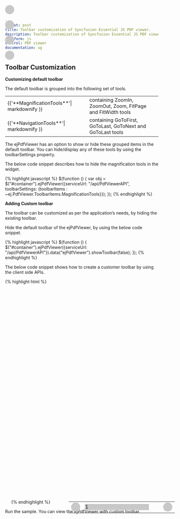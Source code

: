 ```yaml
---
layout: post
title: Toolbar customization of Syncfusion Essential JS PDF viewer.
description: Toolbar customization of Syncfusion Essential JS PDF viewer.
platform: js
control: PDF viewer
documentation: ug
---
```


## Toolbar Customization

**Customizing default toolbar**

The default toolbar is grouped into the following set of tools.

<table>
<tr>
<td>
{{'**MagnificationTools**'| markdownify }}
</td>
<td>
containing ZoomIn, ZoomOut, Zoom, FitPage and FitWidth tools
</td>
</tr>
<tr>
<td>
{{'**NavigationTools**'| markdownify }}
</td>
<td>
containing GoToFirst, GoToLast, GoToNext and GoToLast tools
</td>
</tr>
</table>

The ejPdfViewer has an option to show or hide these grouped items in the default toolbar.  You can hide/display any of these tools by using the toolbarSettings property.

The below code snippet describes how to hide the magnification tools in the widget.

{% highlight javascript %}
$(function () {
            var obj = $("#container").ejPdfViewer({serviceUrl: "/api/PdfViewerAPI", toolbarSettings: {toolbarItems : ~ej.PdfViewer.ToolbarItems.MagnificationTools}});
        });
{% endhighlight %}

**Adding Custom toolbar**

The toolbar can be customized as per the application’s needs, by hiding the existing toolbar.

Hide the default toolbar of the ejPdfViewer, by using the below code snippet.

{% highlight javascript %}
$(function () {
$("#container").ejPdfViewer({serviceUrl: "/api/PdfViewerAPI"}).data("ejPdfViewer").showToolbar(false);
});
{% endhighlight %}

The below code snippet shows how to create a customer toolbar by using the client side APIs.

{% highlight html %}
<body>
  <div id="container" onmousemove="mousemovefunction(event)" style="width: 100%; height: 680px;"></div>
        <!--"-->
        <div id="magnificationDiv" class="toolbarclass" role="toolbar">
            <div class="round-button-circle" style=" position:absolute;top:20px;">
                <div class=" e-pdfviewer-customtoolbar-zoomin "  onclick=" callClientSideMethod('zoomin')"></div>
            </div>
            <div class="round-button-circle" style="position:absolute;top:70px;">
                <div class="  e-pdfviewer-customtoolbar-zoomout "  onclick="callClientSideMethod('zoomout')"></div>
            </div>
            <div class="round-button-circle" style="position:absolute;top:120px;">
                <div class=" e-pdfviewer-customtoolbar-fitpage "  onclick="callClientSideMethod('fitpage')"></div>
            </div>
            <div class="round-button-circle" style="position:absolute;top:170px;">
                <div class=" e-pdfviewer-customtoolbar-fitwidth "  onclick="callClientSideMethod('fitwidth')"></div>
            </div>
        </div>
        <div id="toolbarDiv" class="toolbarclass " role="toolbar" style="background-color:#c8c8c8;width:98.5%;">
            <div style="padding:10px;float:left">
                <span id="pdfName"></span>
            </div>
            <div style ="left:45%;position:absolute;padding:5px;">
                <table>
                <tr>
                    <td style="width:34px;"><div class=" round-button-circle"><div class=" e-pdfviewer-customtoolbar-previous " onclick=" callClientSideMethod('previous')"></div></div></td>
                    <td><input id="currentPage" class="e-pdfviewer-pagenumber" type="text" value="1" data-role="none" onclick="textboxOnclick(event)" onkeypress="goToPage(event)" style="background-color:#c8c8c8;border:#c8c8c8;font-size:16px;margin:-5px;"></td>
                    <td style="width:20px;"><span id="totalPageCount"></span></td>
                    <td><div class=" round-button-circle"><div class=" e-pdfviewer-customtoolbar-next " onclick=" callClientSideMethod('next')"></div></div></td>
                </tr>
                </table>
            </div>
        </div>
        <script type="text/javascript">
            $(function () {
                $("#container").ejPdfViewer({serviceUrl: "/api/PdfViewerAPI", pageChange: "pageChange" }).data("ejPdfViewer").showToolbar(false);
            });
            var isTextFieldInFocus = false;
            var mousePosX, mousePosY, heigth, width;
            var currentPage = 1;
            var toolbarInView = false;
            height = parseInt(document.getElementById("container").style.height);
            width = window.innerWidth;
            showCustomToolbar();
            function mousemovefunction(args) {
               mousePosX = args.clientX;
               mousePosY = args.clientY;
                if (!toolbarInView) {
                    if ((mousePosY < height - 400 && mousePosX < 200) || (mousePosY <= 70 && mousePosX <= width)) {
                        showCustomToolbar();
                    }
                    else {
                    }
                }
            }
            function showCustomToolbar() {
                $("#magnificationDiv").css({ left: 0, "position": "absolute", "display": "block", "height": 300 + "px", "top": (height - 600) + "px" }).animate({ "left": 100 + "px" }, "slow");
                $("#toolbarDiv").css({ left: 0, "top": 0 + "px", "position": "absolute" }).animate({ "height": 40 + "px", top: 0 }, "slow");
                toolbarInView = true;
            }
            function hideCustomToolbar() {
                $("#toolbarDiv").css({ height: 40 + "px" }).animate({ "top": -40 + "px" }, "slow");
                $("#magnificationDiv").css({ left: 100 + "px" }).animate({ "left": -50 + "px" }, "slow");
                toolbarInView = false;
            }
            setInterval(function () { hideToolbar() }, 5000);
            function hideToolbar() {
                if (((mousePosY < height - 400 && mousePosX < 200) || (mousePosY <= 70 && mousePosX <= width))) {
                } else {
                    if ((toolbarInView) && (!isTextFieldInFocus)) {
                        hideCustomToolbar();
                    }
                }
            }
            function callClientSideMethod(apiName) {
                var obj = $("#container").data("ejPdfViewer");
                switch (apiName) {
                    case 'zoomin':
                        obj.zoomIn();
                        break;
                    case 'zoomout':
                        obj.zoomOut();
                        break;
                    case 'fitpage':
                        obj.fitToPage();
                        break;
                    case 'fitwidth':
                        obj.fitToWidth();
                        break;
                    case 'previous':
                        obj.goToPreviousPage();
                        break;
                    case 'next':
                        obj.goToNextPage();
                        break;
                }
            }
            function pageChange(args) {
                $("#currentPage").val(args.currentPageNumber);
                currentPage = document.getElementById("currentPage").value;
            }
            $(function () {
                var obj = $("#container").data("ejPdfViewer");
                var pagecount = obj.pageCount;
                $("#totalPageCount").html("/" + pagecount);
                var filename = (obj.fileName).split("\\");
                var pdf = filename[filename.length - 1];
                $("#pdfName").html(pdf);
            });
            function goToPage(event) {
                var obj = $("#container").data("ejPdfViewer");
                if (event.keyCode == 13) {
                    try {
                        var val = parseInt($(event.currentTarget).val());
                        if (val > 0 && val <= obj.pageCount)
                            obj.goToPage(val);
                        else
                            $(event.currentTarget).val(currentPage);
                    } catch (err) {
                    }
                }
            }
            function textboxOnclick(event) {
                if (event.target.id == "currentPage")
                    $('#currentPage').select();
            };
            $('#currentPage').keypress(function (event) {
                if ((event.which < 48 || event.which > 57) && event.which != 8 && event.which != 13) {
                    return false;
                }
                else {
                    return true;
                }
            });
            $("#currentPage").focusin(function () {
                isTextFieldInFocus = true;
                var $this = $(this);
                 $this.select();
                 window.setTimeout(function () {
                    $this.select();
                }, 1);
                  function mouseUpHandler() {
                    $this.off("mouseup", mouseUpHandler);
                    return false;
                }
                $this.mouseup(mouseUpHandler);
            });
            $("#currentPage").focusout(function () {
                isTextFieldInFocus = false;
            });
        </script>
        <style>
            .round-button-circle {
                width: 30px;
                height: 30px;
                border-radius: 50%;
                background-color: #c8c8c8;
                /*overflow: hidden;*/
            }
            .round-button-circle:hover {
                    background: #86cbea;
            }         
    .e-pdfviewer-customtoolbar-zoomin:before{
      content: url('../images/pdfviewer/CustomToolbarImages/zoomin.png');
          }
    .e-pdfviewer-customtoolbar-zoomout:before{
      content: url('../images/pdfviewer/CustomToolbarImages/zoomout.png');
        }
    .e-pdfviewer-customtoolbar-previous:before{
        content: url('../images/pdfviewer/CustomToolbarImages/previous.png');
        }
    .e-pdfviewer-customtoolbar-next:before{
        content: url('../images/pdfviewer/CustomToolbarImages/next.png');
        }
    .e-pdfviewer-customtoolbar-fitwidth:before{
        content: url('../images/pdfviewer/CustomToolbarImages/fitwidth.png');
        }
    .e-pdfviewer-customtoolbar-fitpage:before{
        content: url('../images/pdfviewer/CustomToolbarImages/fitpage.png');
        }
    </style>
</body>

{% endhighlight %}

Run the sample. You can view the ejPdfViewer with custom toolbar.
